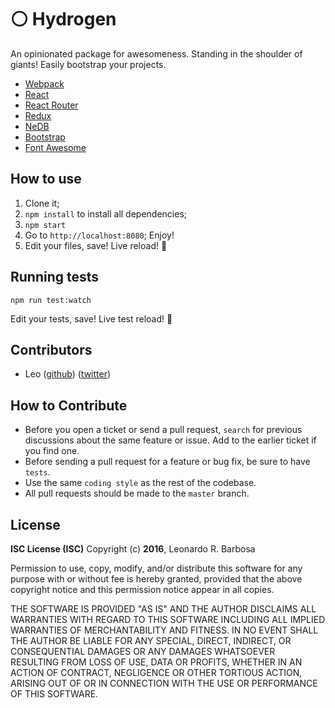# :white_circle: Hydrogen

An opinionated package for awesomeness. Standing in the shoulder of giants! Easily bootstrap your projects.

- [Webpack](https://webpack.github.io/)
- [React](https://facebook.github.io/react/)
- [React Router](https://github.com/reactjs/react-router)
- [Redux](http://redux.js.org/)
- [NeDB](https://github.com/louischatriot/nedb)
- [Bootstrap](http://getbootstrap.com/)
- [Font Awesome](https://fortawesome.github.io/Font-Awesome/)

## How to use

1. Clone it;
2. `npm install` to install all dependencies;
3. `npm start`
4. Go to `http://localhost:8080`; Enjoy!
5. Edit your files, save! Live reload! :metal:

## Running tests

`npm run test:watch`

Edit your tests, save! Live test reload! :metal:


## Contributors

- Leo ([github](https://github.com/leonardorb)) ([twitter](https://twitter.com/leonardorb))

## How to Contribute
- Before you open a ticket or send a pull request, `search` for previous discussions about the same feature or issue. Add to the earlier ticket if you find one.
- Before sending a pull request for a feature or bug fix, be sure to have `tests`.
- Use the same `coding style` as the rest of the codebase.
- All pull requests should be made to the `master` branch.

## License

**ISC License (ISC)**
Copyright (c) **2016**, Leonardo R. Barbosa

Permission to use, copy, modify, and/or distribute this software for any purpose with or without fee is hereby granted, provided that the above copyright notice and this permission notice appear in all copies.

THE SOFTWARE IS PROVIDED "AS IS" AND THE AUTHOR DISCLAIMS ALL WARRANTIES WITH REGARD TO THIS SOFTWARE INCLUDING ALL IMPLIED WARRANTIES OF MERCHANTABILITY AND FITNESS. IN NO EVENT SHALL THE AUTHOR BE LIABLE FOR ANY SPECIAL, DIRECT, INDIRECT, OR CONSEQUENTIAL DAMAGES OR ANY DAMAGES WHATSOEVER RESULTING FROM LOSS OF USE, DATA OR PROFITS, WHETHER IN AN ACTION OF CONTRACT, NEGLIGENCE OR OTHER TORTIOUS ACTION, ARISING OUT OF OR IN CONNECTION WITH THE USE OR PERFORMANCE OF THIS SOFTWARE.